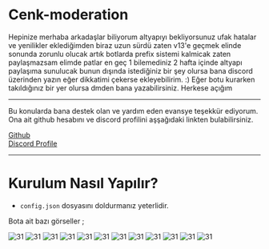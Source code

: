 # Cenk-moderation
Hepinize merhaba arkadaşlar biliyorum altyapıyı bekliyorsunuz ufak hatalar ve yenilikler eklediğimden biraz uzun sürdü zaten v13'e geçmek elinde sonunda zorunlu olucak 
artık botlarda prefix sistemi kalmicak zaten paylaşmazsam elimde patlar en geç 1 bilemediniz 2 hafta içinde altyapı paylaşıma sunulucak bunun dışında istediğiniz bir şey olursa bana discord üzerinden yazın eğer dikkatimi çekerse ekleyebilirim. :) Eğer botu kurarken takıldığınız bir yer olursa dmden bana yazabilirsiniz. Herkese açığım 
<hr>
Bu konularda bana destek olan ve yardım eden evansye teşekkür ediyorum. Ona ait github hesabını ve discord profilini aşşağıdaki linkten bulabilirsiniz.

<a href="https://github.com/evansyxd" title="Github">Github</a><br>
<a href="https://discord.com/users/536856882703499264" title="Discord Profile">Discord Profile</a> 
<hr>

# Kurulum Nasıl Yapılır?
- `config.json` dosyasını doldurmanız yeterlidir. 

Bota ait bazı görseller ; 

<center> 
</center>
<img src="https://cdn.discordapp.com/attachments/782073495780589577/935861872966647808/unknown.png" alt="31" />
<img src="https://media.discordapp.net/attachments/782073495780589577/940680530985353276/unknown.png" alt="31" />
<img src="https://cdn.discordapp.com/attachments/782073495780589577/940680830437699604/unknown.png" alt="31" />
<img src="https://cdn.discordapp.com/attachments/782073495780589577/940725995500097566/unknown.png" alt="31" />
<img src="https://cdn.discordapp.com/attachments/782073495780589577/940726113020293151/unknown.png" alt="31" />
<img src="https://cdn.discordapp.com/attachments/782073495780589577/935865336828399636/unknown.png" alt="31" />
<img src="https://media.discordapp.net/attachments/782073495780589577/935859970954653756/unknown.png?width=805&height=222" alt="31" />
<img src="https://media.discordapp.net/attachments/782073495780589577/935861448167534612/unknown.png?width=418&height=477" alt="31" />
<img src="https://media.discordapp.net/attachments/782073495780589577/935860276526461008/unknown.png?width=330&height=477" alt="31" />
<img src="https://media.discordapp.net/attachments/782073495780589577/935861550634401802/unknown.png?width=391&height=676" alt="31" />
<img src="https://cdn.discordapp.com/attachments/782073495780589577/935863426046119986/unknown.png" alt="31" />
<img src="https://cdn.discordapp.com/attachments/782073495780589577/935863049435361320/unknown.png" alt="31" />


